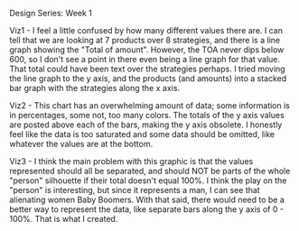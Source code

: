 Design Series: Week 1

Viz1 -  I feel a little confused by how many different values there are. I can tell that we are looking at 7 products over 8 strategies, and there is a line graph showing the "Total of amount". However, the TOA never dips below 600, so I don't see a point in there even being a line graph for that value. That total could have been text over the strategies perhaps. I tried moving the line graph to the y axis, and the products (and amounts) into a stacked bar graph with the strategies along the x axis. 

Viz2 - This chart has an overwhelming amount of data; some information is in percentages, some not, too many colors. The totals of the y axis values are posted above each of the bars, making the y axis obsolete. I honestly feel like the data is too saturated and some data should be omitted, like whatever the values are at the bottom.

Viz3 - I think the main problem with this graphic is that the values represented should all be separated, and should NOT be parts of the whole "person" silhouette if their total doesn't equal 100%. I think the play on the "person" is interesting, but since it represents a man, I can see that alienating women Baby Boomers. With that said, there would need to be a better way to represent the data, like separate bars along the y axis of 0 - 100%. That is what I created.